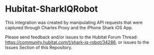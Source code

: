 # Hubitat-SharkIQRobot

This integration was created by manipulating API requests that were captured through Charles Proxy and the iPhone Shark iOS App.

Please send feedback and/or issues to the Hubitat Forum Thread: https://community.hubitat.com/t/shark-iq-robot/34286, or issues to the Issues Section of this Repository.
